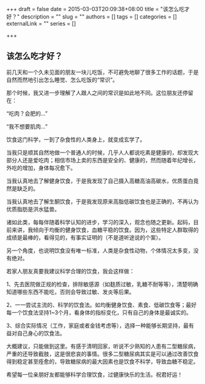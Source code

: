 +++
draft = false
date = 2015-03-03T20:09:38+08:00
title = "该怎么吃才好？"
description = ""
slug = ""
authors = []
tags = []
categories = []
externalLink = ""
series = []

+++

## 该怎么吃才好？

前几天和一个久未见面的朋友一块儿吃饭，不可避免地聊了很多工作的话题，于是自然而然地引出怎么睡觉、怎么吃饭的“常识”。

那个时候，我又进一步理解了人跟人之间的常识是如此地不同。这位朋友还停留在：

“吃肉？会肥的...”

“我不想要肌肉...”

饮食这门科学，一到了杂食性的人类身上，就变成玄学了。

当我只是顺其自然地做一个普通人的时候，几乎人人都说吃素是健康的，却发现大部分人还是爱吃肉；相信市场上卖的东西是安全的、健康的，然而随着年纪增长，外吃的增加，身体每况愈下。

当我认真地去了解健身饮食，于是我发现了自己摄入高糖高油高碳水，优质蛋白竟然是缺乏的。

当我认真地去了解生酮饮食，于是我发现原来高脂低碳饮食也是正确的，不再认为优质脂肪是洪水猛兽。

诸如此类，每每伴随着科学认知的进步，学习的深入，观念也随之更新。起码，目前来讲，我倾向于均衡的健身饮食，血糖平稳的饮食。因为，这些特定人群取得的成绩是最棒的，看得见的，有事实证明的（不是道听途说的个案）。

另一个角度，也说明饮食没有唯一标准，人类是杂食性动物，个体情况太多变，没有绝对。

若家人朋友真要我建议科学合理的饮食，我会这样做：

1、先去医院做正规的检查，排除敏感源（如麸质过敏，乳糖不耐等等），清楚明确知道哪些东西不能吃，否则会导致过敏、发炎等后果。

2、一一尝试主流的、科学的饮食法。如均衡健身饮食、素食、低碳饮食等；最好每一个饮食法坚持1~3个月，看身体的指标变化，只有自己的身体是最诚实的。

3、综合实际情况（工作，家庭或者金钱考虑等），选择一种能够长期坚持，最有益对自己身心的饮食法。

大概建议，只能做到这里。有感于清明回家，听说不少熟知的人患有二型糖尿病，严重的还导致截肢，这是很悲哀的事情。很多二型糖尿病其实是可以通过改善饮食得到稳定甚至痊愈的，导致糖尿病的最大因素也是饮食不科学，导致血糖不稳定。

希望每一位亲朋好友都能够科学合理饮食，过健康快乐的生活。祝君好运！
